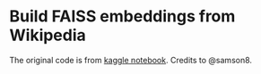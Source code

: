 # Build FAISS embeddings from Wikipedia

The original code is from [kaggle notebook](https://www.kaggle.com/code/samson8/how-to-create-wikipedia-embeddings/notebook).
Credits to @samson8.

